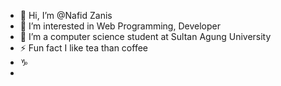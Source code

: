 - 👋 Hi, I’m @Nafid Zanis
- 👀 I’m interested in Web Programming, Developer
- 🔭 I’m a computer science student at Sultan Agung University
- ⚡ Fun fact I like tea than coffee
- ♑
- 

<!---
Nafid-Zanis/Nafid-Zanis is a ✨ special ✨ repository because its `README.md` (this file) appears on your GitHub profile.
You can click the Preview link to take a look at your changes.
--->
